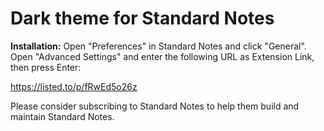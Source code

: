 # Dark theme for Standard Notes

**Installation:**
Open "Preferences" in Standard Notes and click "General". Open "Advanced Settings" and enter the following URL as Extension Link, then press Enter:

https://listed.to/p/fRwEd5o26z

Please consider subscribing to Standard Notes to help them build and maintain Standard Notes.
